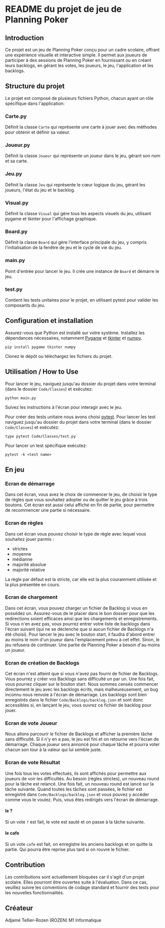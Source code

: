 # README du projet de jeu de Planning Poker
## Introduction
Ce projet est un jeu de Planning Poker conçu pour un cadre scolaire, offrant une expérience visuelle et interactive simple. Il permet aux joueurs de participer à des sessions de Planning Poker en fournissant ou en créant leurs backlogs, en gérant les votes, les joueurs, le jeu, l'application et les backlogs.

## Structure du projet
Le projet est composé de plusieurs fichiers Python, chacun ayant un rôle spécifique dans l'application:

### Carte.py
Définit la classe `Carte` qui représente une carte à jouer avec des méthodes pour obtenir et définir sa valeur.

### Joueur.py
Définit la classe `Joueur` qui représente un joueur dans le jeu, gérant son nom et sa carte.

### Jeu.py
Définit la classe `Jeu` qui représente le cœur logique du jeu, gérant les joueurs, l'état du jeu et le backlog.

### Visual.py
Définit la classe `Visual` qui gère tous les aspects visuels du jeu, utilisant pygame et tkinter pour l'affichage graphique.

### Board.py
Définit la classe `Board` qui gère l'interface principale du jeu, y compris l'initialisation de la fenêtre de jeu et le cycle de vie du jeu.

### main.py
Point d'entrée pour lancer le jeu. Il crée une instance de `Board` et démarre le jeu.

### test.py
Contient les tests unitaires pour le projet, en utilisant pytest pour valider les composants du jeu.

## Configuration et installation
Assurez-vous que Python est installé sur votre système.
Installez les dépendances nécessaires, notamment [Pygame](https://www.pygame.org/news) et [tkinter](https://wiki.python.org/moin/TkInter) et [numpy](https://numpy.org/).
```
pip install pygame tkinter numpy
```
Clonez le dépôt ou téléchargez les fichiers du projet.
## Utilisation / How to Use
Pour lancer le jeu, naviguez jusqu'au dossier du projet dans votre terminal (dans le dossier `Code/Classes`) et exécutez:
```
python main.py
```
Suivez les instructions à l'écran pour interagir avec le jeu.

Pour créer des tests unitaire nous avons choisi [pytest](https://docs.pytest.org/en/7.4.x/).
Pour lancer les test naviguez jusqu'au dossier du projet dans votre terminal (dans le dossier `Code/Classes`) et exécutez:
```
type pytest Code/Classes/test.py`
```
Pour lancer un test spécifique exécutez:
```
pytest -k <test name>
```
## En jeu
### Ecran de démarrage
Dans cet écran, vous avez le choix de commencer le jeu, de choisir le type de règles que vous souhaitez adopter ou de quitter le jeu grâce à trois boutons. Cet écran est aussi celui affiché en fin de partie, pour permettre de recommencer une partie si nécessaire.

### Ecran de règles
Dans cet écran vous pouvez choisir le type de règle avec lequel vous souhaitez jouer parmis :
- strictes
- moyenne
- médianne
- majorité absolue
- majorité relative
  
La règle par défaut est la stricte, car elle est la plus couramment utilisée et la plus présentée en cours.

### Ecran de chargement
Dans cet écran, vous pouvez charger un fichier de Backlog si vous en possédez un. Assurez-vous de le placer dans le bon dossier pour que les redirections soient efficaces ainsi que les chargements et enregistrements. Si vous n'en avez pas, vous pourrez entrer votre liste de backlogs dans l'écran suivant (qui ne se déclenche que si aucun fichier de Backlogs n'a été choisi). Pour lancer le jeu avec le bouton start, il faudra d'abord entrer au moins le nom d'un joueur dans l'emplacement prévu à cet effet. Sinon, le jeu refusera de continuer. Une partie de Planning Poker a besoin d'au moins un joueur.

### Ecran de création de Backlogs
Cet écran n'est atteint que si vous n'avez pas fourni de fichier de Backlogs. Vous pourrez y créer vos Backlogs sans difficulté un par un. Une fois fait, vous pourrez cliquer sur le bouton start. Nous sommes censés commencer directement le jeu avec les backlogs écrits, mais malheureusement, un bug inconnu nous renvoie à l'écran de démarrage. Les backlogs sont bien enregistrés dans le fichier `Code/Backlogs/backlog.json` et sont donc accessibles si, en lançant le jeu, vous ouvrez ce fichier de backlog pour jouer.

### Ecran de vote Joueur
Nous allons parcourir le fichier de Backlogs et afficher la première tâche sans difficulté. Si il n'y en a pas, le jeu est fini et on retourne vers l'écran de démarrage. Chaque joueur sera annoncé pour chaque tâche et pourra voter chacun son tour à la valeur qui lui semble juste.

### Ecran de vote Résultat
Une fois tous les votes effectués, ils sont affichés pour permettre aux joueurs de voir les difficultés. Au besoin (règles strictes), un nouveau round pour la tâche est relancé. Une fois fait, un nouveau round est lancé sur la tâche suivante. Quand toutes les tâches sont passées, le fichier est enregistré dans `Code/Backlogs/backlog.json` et vous pouvez y accéder comme vous le voulez. Puis, vous êtes redirigés vers l'écran de démarrage.

#### le ?
Si un vote `?` est fait, le vote est sauté et on passe à la tâche suivante.
#### le cafe
Si un vote `cafe` est fait, on enregistre les anciens backlogs et on quitte la partie. Qui pourra être reprise plus tard si on rouvre le fichier.


## Contribution
Les contributions sont actuellement bloquées car il s'agit d'un projet scolaire. Elles pourront être ouvertes suite à l'évaluation. Dans ce cas, veuillez suivre les conventions de codage standard et fournir des tests pour les nouvelles fonctionnalités.

## Créateur
Adjamé Tellier-Rozen (ROZEN) M1 Informatique

